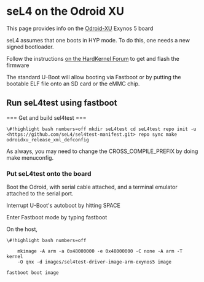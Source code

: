 # seL4 on the Odroid XU


This page provides info on the
[Odroid-XU](http://www.hardkernel.com/main/products/prdt_info.php?g_code=G137510300620)
Exynos 5 board

seL4 assumes that one boots in HYP mode. To do this, one needs a new
signed bootloader.

Follow the instructions
[on the HardKernel Forum](http://forum.odroid.com/viewtopic.php?f=64&t=2778&sid=be659cc75c16e1ecf436075e3c548003&start=60#p33805) to get and flash the firmware

The standard U-Boot will allow booting via Fastboot or by putting the
bootable ELF file onto an SD card or the eMMC chip.

## Run seL4test using fastboot
 === Get and build sel4test ===
```
\#!highlight bash numbers=off mkdir seL4test cd seL4test repo init -u
<https://github.com/seL4/sel4test-manifest.git> repo sync make
odroidxu_release_xml_defconfig
```
As always, you may need to change
the CROSS_COMPILE_PREFIX by doing make menuconfig.

### Put seL4test onto the board
 Boot the Odroid, with serial cable
attached, and a terminal emulator attached to the serial port.

Interrupt U-Boot's autoboot by hitting SPACE

Enter Fastboot mode by typing fastboot

On the host,
```
\#!highlight bash numbers=off

    mkimage -A arm -a 0x48000000 -e 0x48000000 -C none -A arm -T kernel
    -O qnx -d images/sel4test-driver-image-arm-exynos5 image

fastboot boot image
```
